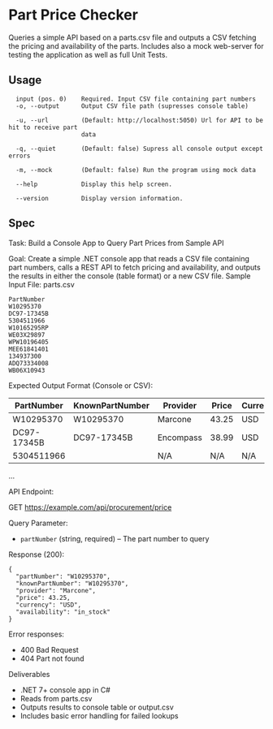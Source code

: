 # Part Price Checker

Queries a simple API based on a parts.csv file and outputs a CSV fetching the pricing and availability of the parts. Includes also a mock web-server for testing the application as well as full Unit Tests.

## Usage

```
  input (pos. 0)    Required. Input CSV file containing part numbers
  -o, --output      Output CSV file path (supresses console table)

  -u, --url         (Default: http://localhost:5050) Url for API to be hit to receive part
                    data

  -q, --quiet       (Default: false) Supress all console output except errors

  -m, --mock        (Default: false) Run the program using mock data

  --help            Display this help screen.

  --version         Display version information.

```
## Spec

Task: Build a Console App to Query Part Prices from Sample API

Goal: Create a simple .NET console app that reads a CSV file containing part numbers, calls a REST API to fetch pricing and availability, and outputs the results in either the console (table format) or a new CSV file.
Sample Input File: parts.csv

```
PartNumber
W10295370
DC97-17345B
5304511966
W10165295RP
WE03X29897
WPW10196405
MEE61841401
134937300
ADQ73334008
WB06X10943
```

Expected Output Format (Console or CSV):

PartNumber     | KnownPartNumber | Provider  | Price   | Currency | Availability
---------------|------------------|-----------|---------|----------|--------------
W10295370      | W10295370        | Marcone   | 43.25   | USD      | in_stock
DC97-17345B    | DC97-17345B      | Encompass | 38.99   | USD      | limited
5304511966     |                  | N/A       | N/A     | N/A      | out_of_stock
...

API Endpoint:

GET https://example.com/api/procurement/price

Query Parameter:

- `partNumber` (string, required) – The part number to query

Response (200):
```
{
  "partNumber": "W10295370",
  "knownPartNumber": "W10295370",
  "provider": "Marcone",
  "price": 43.25,
  "currency": "USD",
  "availability": "in_stock"
}
```

Error responses:

- 400 Bad Request
- 404 Part not found

Deliverables

- .NET 7+ console app in C#
- Reads from parts.csv
- Outputs results to console table or output.csv
- Includes basic error handling for failed lookups


